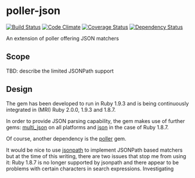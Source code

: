 poller-json
===========

[![Build Status](https://travis-ci.org/mkrogemann/poller-json.png?branch=master)](https://travis-ci.org/mkrogemann/poller-json)
[![Code Climate](https://codeclimate.com/github/mkrogemann/poller-json.png)](https://codeclimate.com/github/mkrogemann/poller-json)
[![Coverage Status](https://coveralls.io/repos/mkrogemann/poller-json/badge.png?branch=master)](https://coveralls.io/r/mkrogemann/poller-json)
[![Dependency Status](https://gemnasium.com/mkrogemann/poller-json.png)](https://gemnasium.com/mkrogemann/poller-json)

An extension of poller offering JSON matchers


Scope
-----

TBD: describe the limited JSONPath support


Design
------

The gem has been developed to run in Ruby 1.9.3 and is being continuously integrated in (MRI) Ruby 2.0.0, 1.9.3 and 1.8.7.

In order to provide JSON parsing capability, the gem makes use of further gems: [multi_json](https://github.com/intridea/multi_json) on all platforms and [json](http://flori.github.io/json/) in the case of Ruby 1.8.7.

Of course, another dependency is the [poller](https://github.com/mkrogemann/poller) gem.

It would be nice to use [jsonpath](https://github.com/joshbuddy/jsonpath) to implement JSONPath based matchers but at the time of this writing, there are two issues that stop me from using it: Ruby 1.8.7 is no longer supported by jsonpath and there appear to be problems with certain characters in search expressions. Investigating
